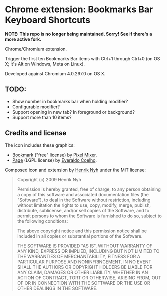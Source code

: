 # Chrome extension: Bookmarks Bar Keyboard Shortcuts


**NOTE: This repo is no longer being maintained. Sorry! See if there's a more active fork.**


Chrome/Chromium extension.

Trigger the first ten Bookmarks Bar items with Ctrl+1 through Ctrl+0 (on OS X; it's Alt on Windows, Meta on Linux).

Developed against Chromium 4.0.267.0 on OS X.


## TODO:

* Show number in bookmarks bar when holding modifier?
* Configurable modifier?
* Support opening in new tab? In foreground or background?
* Support more than 10 items?


## Credits and license

The icon includes these graphics:

  * [Bookmark](http://www.iconfinder.net/icondetails/22509/64/) ("free" license) by [Pixel Mixer](http://www.pixel-mixer.com/).
  * [Page](http://www.iconfinder.net/icondetails/3784/128/) (LGPL license) by [Everaldo Coelho](http://www.everaldo.com/).

Composed icon and extension by [Henrik Nyh](http://henrik.nyh.se/) under the MIT license:

>  Copyright (c) 2009 Henrik Nyh
>
>  Permission is hereby granted, free of charge, to any person obtaining a copy
>  of this software and associated documentation files (the "Software"), to deal
>  in the Software without restriction, including without limitation the rights
>  to use, copy, modify, merge, publish, distribute, sublicense, and/or sell
>  copies of the Software, and to permit persons to whom the Software is
>  furnished to do so, subject to the following conditions:
>
>  The above copyright notice and this permission notice shall be included in
>  all copies or substantial portions of the Software.
>
>  THE SOFTWARE IS PROVIDED "AS IS", WITHOUT WARRANTY OF ANY KIND, EXPRESS OR
>  IMPLIED, INCLUDING BUT NOT LIMITED TO THE WARRANTIES OF MERCHANTABILITY,
>  FITNESS FOR A PARTICULAR PURPOSE AND NONINFRINGEMENT. IN NO EVENT SHALL THE
>  AUTHORS OR COPYRIGHT HOLDERS BE LIABLE FOR ANY CLAIM, DAMAGES OR OTHER
>  LIABILITY, WHETHER IN AN ACTION OF CONTRACT, TORT OR OTHERWISE, ARISING FROM,
>  OUT OF OR IN CONNECTION WITH THE SOFTWARE OR THE USE OR OTHER DEALINGS IN
>  THE SOFTWARE.

